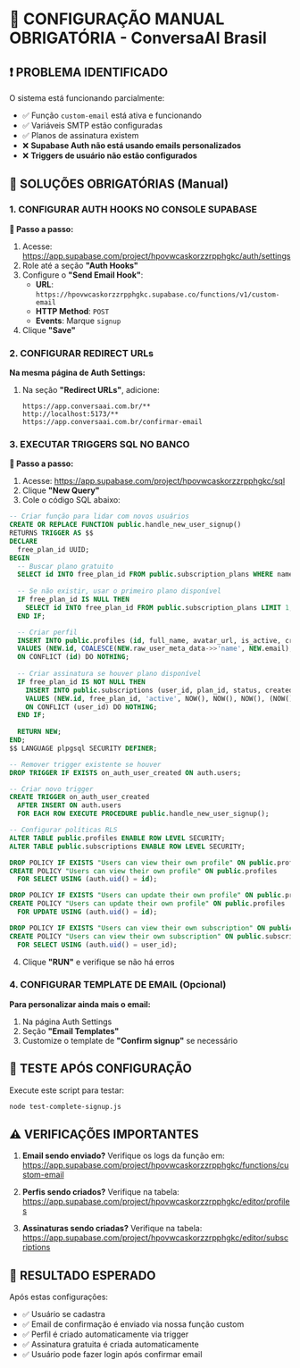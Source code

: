 # 🔧 CONFIGURAÇÃO MANUAL OBRIGATÓRIA - ConversaAI Brasil

## ❗ PROBLEMA IDENTIFICADO

O sistema está funcionando parcialmente:
- ✅ Função `custom-email` está ativa e funcionando
- ✅ Variáveis SMTP estão configuradas
- ✅ Planos de assinatura existem
- ❌ **Supabase Auth não está usando emails personalizados**
- ❌ **Triggers de usuário não estão configurados**

## 🚀 SOLUÇÕES OBRIGATÓRIAS (Manual)

### 1. CONFIGURAR AUTH HOOKS NO CONSOLE SUPABASE

**📍 Passo a passo:**

1. Acesse: https://app.supabase.com/project/hpovwcaskorzzrpphgkc/auth/settings
2. Role até a seção **"Auth Hooks"**
3. Configure o **"Send Email Hook"**:
   - **URL**: `https://hpovwcaskorzzrpphgkc.supabase.co/functions/v1/custom-email`
   - **HTTP Method**: `POST`
   - **Events**: Marque `signup`
4. Clique **"Save"**

### 2. CONFIGURAR REDIRECT URLs

**Na mesma página de Auth Settings:**

1. Na seção **"Redirect URLs"**, adicione:
   ```
   https://app.conversaai.com.br/**
   http://localhost:5173/**
   https://app.conversaai.com.br/confirmar-email
   ```

### 3. EXECUTAR TRIGGERS SQL NO BANCO

**📍 Passo a passo:**

1. Acesse: https://app.supabase.com/project/hpovwcaskorzzrpphgkc/sql
2. Clique **"New Query"**
3. Cole o código SQL abaixo:

```sql
-- Criar função para lidar com novos usuários
CREATE OR REPLACE FUNCTION public.handle_new_user_signup()
RETURNS TRIGGER AS $$
DECLARE
  free_plan_id UUID;
BEGIN
  -- Buscar plano gratuito
  SELECT id INTO free_plan_id FROM public.subscription_plans WHERE name = 'Free' LIMIT 1;
  
  -- Se não existir, usar o primeiro plano disponível
  IF free_plan_id IS NULL THEN
    SELECT id INTO free_plan_id FROM public.subscription_plans LIMIT 1;
  END IF;

  -- Criar perfil
  INSERT INTO public.profiles (id, full_name, avatar_url, is_active, created_at, updated_at)
  VALUES (NEW.id, COALESCE(NEW.raw_user_meta_data->>'name', NEW.email), NULL, true, NOW(), NOW())
  ON CONFLICT (id) DO NOTHING;
  
  -- Criar assinatura se houver plano disponível
  IF free_plan_id IS NOT NULL THEN
    INSERT INTO public.subscriptions (user_id, plan_id, status, created_at, updated_at, current_period_start, current_period_end)
    VALUES (NEW.id, free_plan_id, 'active', NOW(), NOW(), NOW(), (NOW() + interval '100 years'))
    ON CONFLICT (user_id) DO NOTHING;
  END IF;
  
  RETURN NEW;
END;
$$ LANGUAGE plpgsql SECURITY DEFINER;

-- Remover trigger existente se houver
DROP TRIGGER IF EXISTS on_auth_user_created ON auth.users;

-- Criar novo trigger
CREATE TRIGGER on_auth_user_created
  AFTER INSERT ON auth.users
  FOR EACH ROW EXECUTE PROCEDURE public.handle_new_user_signup();

-- Configurar políticas RLS
ALTER TABLE public.profiles ENABLE ROW LEVEL SECURITY;
ALTER TABLE public.subscriptions ENABLE ROW LEVEL SECURITY;

DROP POLICY IF EXISTS "Users can view their own profile" ON public.profiles;
CREATE POLICY "Users can view their own profile" ON public.profiles 
  FOR SELECT USING (auth.uid() = id);

DROP POLICY IF EXISTS "Users can update their own profile" ON public.profiles;
CREATE POLICY "Users can update their own profile" ON public.profiles 
  FOR UPDATE USING (auth.uid() = id);

DROP POLICY IF EXISTS "Users can view their own subscription" ON public.subscriptions;
CREATE POLICY "Users can view their own subscription" ON public.subscriptions 
  FOR SELECT USING (auth.uid() = user_id);
```

4. Clique **"RUN"** e verifique se não há erros

### 4. CONFIGURAR TEMPLATE DE EMAIL (Opcional)

**Para personalizar ainda mais o email:**

1. Na página Auth Settings
2. Seção **"Email Templates"**
3. Customize o template de **"Confirm signup"** se necessário

## 🧪 TESTE APÓS CONFIGURAÇÃO

Execute este script para testar:

```bash
node test-complete-signup.js
```

## ⚠️ VERIFICAÇÕES IMPORTANTES

1. **Email sendo enviado?** Verifique os logs da função em:
   https://app.supabase.com/project/hpovwcaskorzzrpphgkc/functions/custom-email

2. **Perfis sendo criados?** Verifique na tabela:
   https://app.supabase.com/project/hpovwcaskorzzrpphgkc/editor/profiles

3. **Assinaturas sendo criadas?** Verifique na tabela:
   https://app.supabase.com/project/hpovwcaskorzzrpphgkc/editor/subscriptions

## 🎯 RESULTADO ESPERADO

Após estas configurações:
- ✅ Usuário se cadastra
- ✅ Email de confirmação é enviado via nossa função custom
- ✅ Perfil é criado automaticamente via trigger
- ✅ Assinatura gratuita é criada automaticamente
- ✅ Usuário pode fazer login após confirmar email
